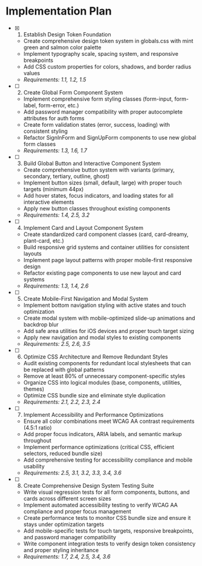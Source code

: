 # Implementation Plan

- [x] 1. Establish Design Token Foundation
  - Create comprehensive design token system in globals.css with mint green and salmon color palette
  - Implement typography scale, spacing system, and responsive breakpoints
  - Add CSS custom properties for colors, shadows, and border radius values
  - _Requirements: 1.1, 1.2, 1.5_

- [ ] 2. Create Global Form Component System
  - Implement comprehensive form styling classes (form-input, form-label, form-error, etc.)
  - Add password manager compatibility with proper autocomplete attributes for auth forms
  - Create form validation states (error, success, loading) with consistent styling
  - Refactor SignInForm and SignUpForm components to use new global form classes
  - _Requirements: 1.3, 1.6, 1.7_

- [ ] 3. Build Global Button and Interactive Component System
  - Create comprehensive button system with variants (primary, secondary, tertiary, outline, ghost)
  - Implement button sizes (small, default, large) with proper touch targets (minimum 44px)
  - Add hover states, focus indicators, and loading states for all interactive elements
  - Apply new button classes throughout existing components
  - _Requirements: 1.4, 2.5, 3.2_

- [ ] 4. Implement Card and Layout Component System
  - Create standardized card component classes (card, card-dreamy, plant-card, etc.)
  - Build responsive grid systems and container utilities for consistent layouts
  - Implement page layout patterns with proper mobile-first responsive design
  - Refactor existing page components to use new layout and card systems
  - _Requirements: 1.3, 1.4, 2.6_

- [ ] 5. Create Mobile-First Navigation and Modal System
  - Implement bottom navigation styling with active states and touch optimization
  - Create modal system with mobile-optimized slide-up animations and backdrop blur
  - Add safe area utilities for iOS devices and proper touch target sizing
  - Apply new navigation and modal styles to existing components
  - _Requirements: 2.5, 2.6, 3.5_

- [ ] 6. Optimize CSS Architecture and Remove Redundant Styles
  - Audit existing components for redundant local stylesheets that can be replaced with global patterns
  - Remove at least 80% of unnecessary component-specific styles
  - Organize CSS into logical modules (base, components, utilities, themes)
  - Optimize CSS bundle size and eliminate style duplication
  - _Requirements: 2.1, 2.2, 2.3, 2.4_

- [ ] 7. Implement Accessibility and Performance Optimizations
  - Ensure all color combinations meet WCAG AA contrast requirements (4.5:1 ratio)
  - Add proper focus indicators, ARIA labels, and semantic markup throughout
  - Implement performance optimizations (critical CSS, efficient selectors, reduced bundle size)
  - Add comprehensive testing for accessibility compliance and mobile usability
  - _Requirements: 2.5, 3.1, 3.2, 3.3, 3.4, 3.6_

- [ ] 8. Create Comprehensive Design System Testing Suite
  - Write visual regression tests for all form components, buttons, and cards across different screen sizes
  - Implement automated accessibility testing to verify WCAG AA compliance and proper focus management
  - Create performance tests to monitor CSS bundle size and ensure it stays under optimization targets
  - Add mobile-specific tests for touch targets, responsive breakpoints, and password manager compatibility
  - Write component integration tests to verify design token consistency and proper styling inheritance
  - _Requirements: 1.7, 2.4, 2.5, 3.4, 3.6_